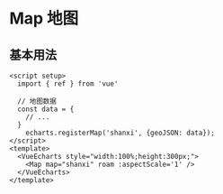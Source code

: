 # Map 地图

<script setup>
  import { ref } from 'vue'
  import * as echarts from 'echarts';

  const data = {
  "type": "FeatureCollection",
  "features": [
    {
      "type": "Feature",
      "properties": {
        "adcode": 610000,
        "name": "陕西省",
        "center": [108.948024, 34.263161],
        "centroid": [108.887114, 35.263661],
        "childrenNum": 10,
        "level": "province",
        "acroutes": [100000],
        "parent": { "adcode": 100000 }
      },
      "geometry": {
        "type": "MultiPolygon",
        "coordinates": [
          [
            [
              [110.430966, 34.40948],
              [110.409496, 34.421581],
              [110.392688, 34.466046],
              [110.367073, 34.496157],
              [110.360626, 34.517292],
              [110.372714, 34.544343],
              [110.404488, 34.557626],
              [110.367188, 34.566746],
              [110.379161, 34.600499],
              [110.350783, 34.606656],
              [110.295524, 34.611054],
              [110.269045, 34.629442],
              [110.236638, 34.67044],
              [110.229616, 34.692649],
              [110.2432, 34.725792],
              [110.246884, 34.788846],
              [110.233702, 34.837421],
              [110.238825, 34.852012],
              [110.23094, 34.880707],
              [110.254367, 34.919191],
              [110.262195, 34.94436],
              [110.274686, 34.947306],
              [110.30151, 34.988624],
              [110.320851, 35.005178],
              [110.320563, 35.038513],
              [110.333111, 35.045115],
              [110.346466, 35.084316],
              [110.373692, 35.134226],
              [110.364713, 35.140264],
              [110.364367, 35.197999],
              [110.378355, 35.210858],
              [110.374844, 35.251964],
              [110.40397, 35.286467],
              [110.450019, 35.327772],
              [110.477591, 35.413882],
              [110.48588, 35.422828],
              [110.513049, 35.483131],
              [110.531699, 35.511446],
              [110.567502, 35.539514],
              [110.580914, 35.563147],
              [110.589088, 35.602099],
              [110.60935, 35.632189],
              [110.603996, 35.658873],
              [110.592369, 35.663293],
              [110.592311, 35.682313],
              [110.577633, 35.701486],
              [110.574007, 35.769777],
              [110.563818, 35.787668],
              [110.56733, 35.819342],
              [110.550752, 35.838088],
              [110.54937, 35.854074],
              [110.551212, 35.87541],
              [110.511668, 35.879739],
              [110.516675, 35.921684],
              [110.503206, 35.943237],
              [110.515064, 35.958101],
              [110.514258, 35.975714],
              [110.49296, 35.995916],
              [110.499695, 36.008098],
              [110.492212, 36.034656],
              [110.467978, 36.074634],
              [110.470453, 36.094654],
              [110.45048, 36.132247],
              [110.447083, 36.164332],
              [110.459517, 36.194601],
              [110.454164, 36.223682],
              [110.473907, 36.24813],
              [110.476037, 36.279541],
              [110.468209, 36.291366],
              [110.473562, 36.310548],
              [110.459977, 36.327847],
              [110.469245, 36.369944],
              [110.487031, 36.393877],
              [110.492154, 36.423119],
              [110.473159, 36.453209],
              [110.495781, 36.472976],
              [110.503379, 36.488209],
              [110.50217, 36.530999],
              [110.489909, 36.550746],
              [110.498256, 36.578056],
              [110.47149, 36.595764],
              [110.447429, 36.621109],
              [110.422389, 36.661799],
              [110.394472, 36.676839],
              [110.393206, 36.692498],
              [110.408575, 36.696627],
              [110.433269, 36.679799],
              [110.436722, 36.71127],
              [110.451803, 36.726533],
              [110.439946, 36.737122],
              [110.421238, 36.721549],
              [110.414504, 36.728869],
              [110.432002, 36.74802],
              [110.420145, 36.760786],
              [110.388486, 36.764911],
              [110.384111, 36.775261],
              [110.4061, 36.774483],
              [110.419569, 36.798291],
              [110.422908, 36.819214],
              [110.407251, 36.824891],
              [110.419511, 36.835],
              [110.424519, 36.855524],
              [110.414043, 36.865707],
              [110.382902, 36.870448],
              [110.376052, 36.88226],
              [110.408747, 36.892361],
              [110.415655, 36.934228],
              [110.425728, 36.957211],
              [110.418706, 36.973589],
              [110.40846, 36.989032],
              [110.377146, 37.010291],
              [110.38319, 37.021849],
              [110.412834, 37.019212],
              [110.441212, 37.00618],
              [110.450307, 37.016497],
              [110.424059, 37.023944],
              [110.425958, 37.04085],
              [110.460495, 37.044728],
              [110.495781, 37.086743],
              [110.535556, 37.115102],
              [110.540276, 37.144612],
              [110.584541, 37.18069],
              [110.650161, 37.254341],
              [110.661903, 37.282019],
              [110.690051, 37.287043],
              [110.678711, 37.317877],
              [110.693965, 37.325912],
              [110.695059, 37.349625],
              [110.651773, 37.357038],
              [110.634044, 37.36615],
              [110.631799, 37.398803],
              [110.648146, 37.438154],
              [110.744965, 37.450726],
              [110.758377, 37.471161],
              [110.759528, 37.503461],
              [110.771271, 37.520183],
              [110.771098, 37.538365],
              [110.794928, 37.56617],
              [110.772249, 37.592655],
              [110.76373, 37.639596],
              [110.793317, 37.65075],
              [110.796137, 37.663056],
              [110.775357, 37.680896],
              [110.739094, 37.68943],
              [110.706571, 37.705342],
              [110.70352, 37.718638],
              [110.716645, 37.728704],
              [110.750721, 37.736157],
              [110.755671, 37.755055],
              [110.735755, 37.770415],
              [110.680381, 37.790072],
              [110.660752, 37.808034],
              [110.650564, 37.840034],
              [110.607277, 37.89625],
              [110.587937, 37.926602],
              [110.547644, 37.940317],
              [110.522489, 37.95495],
              [110.516618, 37.970728],
              [110.52836, 37.990638],
              [110.508099, 38.012838],
              [110.501422, 38.03901],
              [110.508789, 38.061961],
              [110.501882, 38.098132],
              [110.521165, 38.124427],
              [110.510574, 38.147274],
              [110.507869, 38.18493],
              [110.523928, 38.210506],
              [110.558235, 38.210506],
              [110.567272, 38.217529],
              [110.567963, 38.245764],
              [110.577461, 38.297247],
              [110.601291, 38.308225],
              [110.638821, 38.304718],
              [110.668581, 38.313637],
              [110.701621, 38.35334],
              [110.750318, 38.36949],
              [110.758952, 38.400407],
              [110.77766, 38.4409],
              [110.796828, 38.453454],
              [110.825033, 38.449421],
              [110.84069, 38.439986],
              [110.874248, 38.453682],
              [110.870161, 38.508894],
              [110.907692, 38.521056],
              [110.909418, 38.563152],
              [110.919895, 38.582064],
              [110.89664, 38.588216],
              [110.88081, 38.626933],
              [110.896409, 38.657816],
              [110.916211, 38.673973],
              [110.915405, 38.704305],
              [110.937681, 38.718784],
              [110.965023, 38.755688],
              [110.956274, 38.776746],
              [110.979126, 38.787727],
              [110.996509, 38.825125],
              [111.010094, 38.841623],
              [110.996049, 38.868026],
              [111.012339, 38.878312],
              [111.015735, 38.896234],
              [111.009921, 38.932593],
              [110.994552, 38.960171],
              [110.979989, 38.972257],
              [110.998409, 38.998536],
              [111.038241, 39.020126],
              [111.088953, 39.02707],
              [111.138341, 39.064267],
              [111.147321, 39.100539],
              [111.162517, 39.108455],
              [111.174144, 39.135136],
              [111.163093, 39.152465],
              [111.218985, 39.24567],
              [111.213516, 39.25718],
              [111.227159, 39.284406],
              [111.247478, 39.3023],
              [111.213804, 39.301247],
              [111.187959, 39.314327],
              [111.17944, 39.326803],
              [111.194233, 39.340479],
              [111.18842, 39.350922],
              [111.161711, 39.33552],
              [111.155034, 39.368273],
              [111.125562, 39.36647],
              [111.108121, 39.356556],
              [111.086593, 39.380139],
              [111.09776, 39.404539],
              [111.086651, 39.412721],
              [111.064374, 39.400936],
              [111.053841, 39.429907],
              [111.05833, 39.447689],
              [111.086881, 39.45669],
              [111.088032, 39.468391],
              [111.108869, 39.474165],
              [111.100005, 39.483239],
              [111.107143, 39.499208],
              [111.148875, 39.532633],
              [111.154976, 39.568664],
              [111.136787, 39.58701],
              [111.100984, 39.559452],
              [111.04371, 39.554584],
              [111.040947, 39.567691],
              [111.017231, 39.552037],
              [110.996624, 39.547767],
              [110.990177, 39.537054],
              [110.959152, 39.519445],
              [110.890826, 39.508952],
              [110.862909, 39.482639],
              [110.806613, 39.411295],
              [110.782668, 39.388098],
              [110.768565, 39.382917],
              [110.738288, 39.348518],
              [110.732877, 39.308464],
              [110.70283, 39.273878],
              [110.688382, 39.267485],
              [110.669617, 39.275908],
              [110.626273, 39.266808],
              [110.596571, 39.283052],
              [110.566927, 39.318461],
              [110.559156, 39.352124],
              [110.521741, 39.383217],
              [110.499177, 39.360687],
              [110.482599, 39.360612],
              [110.469475, 39.375182],
              [110.434995, 39.380889],
              [110.416576, 39.348668],
              [110.429124, 39.342057],
              [110.385205, 39.310494],
              [110.370008, 39.329433],
              [110.34094, 39.341531],
              [110.296617, 39.376008],
              [110.281018, 39.394179],
              [110.257648, 39.407091],
              [110.276759, 39.420301],
              [110.243488, 39.423678],
              [110.217125, 39.443262],
              [110.206188, 39.437485],
              [110.152483, 39.45399],
              [110.133373, 39.448289],
              [110.126408, 39.416849],
              [110.136769, 39.391777],
              [110.158872, 39.389599],
              [110.185293, 39.3531],
              [110.202792, 39.316356],
              [110.210851, 39.281473],
              [110.193352, 39.280721],
              [110.159851, 39.263122],
              [110.110808, 39.249732],
              [110.078401, 39.230771],
              [110.010997, 39.208568],
              [109.962702, 39.211881],
              [109.941289, 39.239952],
              [109.902723, 39.271922],
              [109.868992, 39.249732],
              [109.882174, 39.233104],
              [109.897255, 39.234082],
              [109.960457, 39.186735],
              [109.893916, 39.141239],
              [109.922121, 39.107023],
              [109.890923, 39.104007],
              [109.882116, 39.116747],
              [109.860128, 39.124435],
              [109.815345, 39.096167],
              [109.793356, 39.074072],
              [109.762388, 39.057478],
              [109.725376, 39.01839],
              [109.704826, 39.016956],
              [109.691242, 38.992647],
              [109.672016, 38.997026],
              [109.665339, 38.981697],
              [109.68537, 38.968254],
              [109.683759, 38.93554],
              [109.67098, 38.926472],
              [109.649279, 38.884514],
              [109.624413, 38.854485],
              [109.549755, 38.805672],
              [109.511189, 38.833753],
              [109.489258, 38.813317],
              [109.450864, 38.788863],
              [109.442576, 38.771141],
              [109.412528, 38.747581],
              [109.403952, 38.720603],
              [109.338734, 38.7015],
              [109.325956, 38.670029],
              [109.328891, 38.660471],
              [109.366537, 38.631107],
              [109.331366, 38.597935],
              [109.310299, 38.60249],
              [109.27674, 38.622986],
              [109.196845, 38.552668],
              [109.178655, 38.520828],
              [109.147112, 38.506157],
              [109.128634, 38.480533],
              [109.092486, 38.45353],
              [109.054265, 38.433975],
              [109.059791, 38.408705],
              [109.051272, 38.385255],
              [109.007813, 38.35913],
              [108.989738, 38.310893],
              [108.976441, 38.296942],
              [108.961878, 38.265065],
              [108.976557, 38.249503],
              [108.955144, 38.218521],
              [108.938508, 38.207453],
              [108.947258, 38.170725],
              [108.964469, 38.154761],
              [109.019785, 38.119688],
              [109.06359, 38.100196],
              [109.068828, 38.091174],
              [109.050754, 38.055],
              [109.069519, 38.023017],
              [109.038032, 38.021487],
              [109.028938, 37.997452],
              [109.015468, 37.982828],
              [109.017483, 37.969962],
              [108.97955, 37.959316],
              [108.974197, 37.931889],
              [108.935803, 37.921621],
              [108.917095, 37.959776],
              [108.893841, 37.978157],
              [108.882961, 38.013833],
              [108.855504, 38.038322],
              [108.830638, 38.049798],
              [108.797655, 38.047886],
              [108.826666, 37.995155],
              [108.824882, 37.98321],
              [108.798231, 37.933652],
              [108.792072, 37.872864],
              [108.793223, 37.815863],
              [108.801397, 37.792298],
              [108.784704, 37.764655],
              [108.78338, 37.737309],
              [108.792014, 37.700269],
              [108.777681, 37.68351],
              [108.741648, 37.685509],
              [108.713442, 37.680665],
              [108.699512, 37.66967],
              [108.628366, 37.652212],
              [108.61127, 37.654212],
              [108.55958, 37.681742],
              [108.532641, 37.690583],
              [108.477037, 37.674207],
              [108.422411, 37.648827],
              [108.351265, 37.641366],
              [108.33296, 37.633057],
              [108.301128, 37.64075],
              [108.292782, 37.656981],
              [108.246502, 37.665748],
              [108.205576, 37.65575],
              [108.193661, 37.638289],
              [108.154001, 37.623901],
              [108.133912, 37.621978],
              [108.108239, 37.637827],
              [108.077041, 37.642981],
              [108.060233, 37.652058],
              [108.025408, 37.649827],
              [108.013205, 37.665517],
              [108.02443, 37.698655],
              [108.014069, 37.725861],
              [107.993692, 37.735081],
              [107.979992, 37.764732],
              [107.981949, 37.787231],
              [107.937109, 37.795062],
              [107.894628, 37.813637],
              [107.8849, 37.808341],
              [107.842708, 37.828985],
              [107.815884, 37.829062],
              [107.741169, 37.845328],
              [107.683435, 37.887739],
              [107.675952, 37.875778],
              [107.650222, 37.864581],
              [107.659259, 37.8441],
              [107.646135, 37.805194],
              [107.620692, 37.775944],
              [107.599222, 37.791146],
              [107.571305, 37.776712],
              [107.523413, 37.772949],
              [107.49918, 37.765654],
              [107.490833, 37.745376],
              [107.485077, 37.706495],
              [107.465449, 37.691198],
              [107.430566, 37.684202],
              [107.407081, 37.692966],
              [107.386877, 37.691121],
              [107.389583, 37.671208],
              [107.422047, 37.665056],
              [107.419918, 37.650212],
              [107.39672, 37.652443],
              [107.36132, 37.613282],
              [107.325056, 37.606279],
              [107.312565, 37.610127],
              [107.330467, 37.584033],
              [107.368918, 37.587574],
              [107.372199, 37.580029],
              [107.359132, 37.540214],
              [107.345663, 37.518873],
              [107.284302, 37.481955],
              [107.283612, 37.440776],
              [107.271063, 37.390313],
              [107.261047, 37.37086],
              [107.257939, 37.336958],
              [107.273135, 37.29114],
              [107.293282, 37.277458],
              [107.309342, 37.238874],
              [107.291382, 37.241272],
              [107.270315, 37.229129],
              [107.317688, 37.199961],
              [107.333978, 37.173801],
              [107.337835, 37.153982],
              [107.3311, 37.13013],
              [107.307039, 37.100459],
              [107.278258, 37.128194],
              [107.277568, 37.102396],
              [107.268703, 37.099452],
              [107.285223, 37.056435],
              [107.279525, 37.041703],
              [107.287411, 36.992369],
              [107.304276, 36.951699],
              [107.294836, 36.929414],
              [107.311702, 36.913026],
              [107.332827, 36.925608],
              [107.370645, 36.904792],
              [107.447202, 36.899432],
              [107.47794, 36.908443],
              [107.533717, 36.867184],
              [107.528479, 36.853737],
              [107.540106, 36.828624],
              [107.590818, 36.836244],
              [107.603597, 36.825824],
              [107.639515, 36.818514],
              [107.672095, 36.8329],
              [107.720792, 36.802336],
              [107.74491, 36.811203],
              [107.768223, 36.792923],
              [107.819971, 36.776817],
              [107.826706, 36.785454],
              [107.86625, 36.76709],
              [107.881907, 36.747164],
              [107.906659, 36.75238],
              [107.905507, 36.740625],
              [107.940965, 36.694835],
              [107.937454, 36.658215],
              [107.974409, 36.666086],
              [107.980798, 36.653383],
              [107.985979, 36.674891],
              [108.004744, 36.68315],
              [108.023336, 36.66967],
              [108.023163, 36.648082],
              [108.002096, 36.637403],
              [108.046188, 36.596232],
              [108.06219, 36.592566],
              [108.079977, 36.613077],
              [108.094943, 36.604499],
              [108.09287, 36.58734],
              [108.115607, 36.586638],
              [108.139092, 36.57673],
              [108.141453, 36.562608],
              [108.163614, 36.5637],
              [108.182321, 36.59007],
              [108.197863, 36.629919],
              [108.222902, 36.630933],
              [108.204713, 36.606371],
              [108.216628, 36.571347],
              [108.245466, 36.571035],
              [108.262447, 36.549341],
              [108.270218, 36.567446],
              [108.287429, 36.553322],
              [108.306424, 36.561203],
              [108.340616, 36.558862],
              [108.359611, 36.547312],
              [108.365425, 36.519679],
              [108.391615, 36.50539],
              [108.40802, 36.459616],
              [108.401401, 36.447036],
              [108.418957, 36.448599],
              [108.460574, 36.423119],
              [108.485556, 36.429451],
              [108.496838, 36.422728],
              [108.514682, 36.445551],
              [108.510653, 36.474461],
              [108.533044, 36.454616],
              [108.562631, 36.438595],
              [108.593599, 36.431483],
              [108.618926, 36.433906],
              [108.651276, 36.384727],
              [108.641605, 36.359148],
              [108.642181, 36.311175],
              [108.655075, 36.273981],
              [108.646095, 36.254163],
              [108.664918, 36.214826],
              [108.702851, 36.160803],
              [108.712349, 36.138759],
              [108.69767, 36.117338],
              [108.707456, 36.109803],
              [108.690878, 36.088766],
              [108.682532, 36.055001],
              [108.688633, 36.021064],
              [108.661752, 35.993873],
              [108.656514, 35.952989],
              [108.633777, 35.944732],
              [108.588764, 35.950394],
              [108.569308, 35.939619],
              [108.563034, 35.92129],
              [108.518654, 35.905475],
              [108.499543, 35.872261],
              [108.518942, 35.849113],
              [108.527864, 35.824226],
              [108.523259, 35.759371],
              [108.533908, 35.746205],
              [108.517042, 35.716001],
              [108.530339, 35.680498],
              [108.523259, 35.661162],
              [108.539721, 35.605575],
              [108.56384, 35.597991],
              [108.567639, 35.585509],
              [108.618466, 35.556983],
              [108.622898, 35.540779],
              [108.605975, 35.502826],
              [108.616566, 35.477276],
              [108.619444, 35.442934],
              [108.631129, 35.418632],
              [108.62215, 35.3807],
              [108.610752, 35.356459],
              [108.615357, 35.331656],
              [108.602982, 35.312315],
              [108.568272, 35.290908],
              [108.543463, 35.303911],
              [108.525043, 35.289005],
              [108.489125, 35.275285],
              [108.449062, 35.273699],
              [108.402379, 35.278061],
              [108.400134, 35.282819],
              [108.352819, 35.285753],
              [108.345336, 35.300661],
              [108.298078, 35.268385],
              [108.256921, 35.267433],
              [108.239365, 35.256248],
              [108.221463, 35.296855],
              [108.193776, 35.306607],
              [108.174666, 35.305101],
              [108.123954, 35.281788],
              [108.094885, 35.280043],
              [108.048663, 35.253789],
              [107.979301, 35.245458],
              [107.949772, 35.2453],
              [107.960594, 35.261484],
              [107.937799, 35.267353],
              [107.936073, 35.253947],
              [107.904702, 35.261166],
              [107.866193, 35.256407],
              [107.841844, 35.276395],
              [107.829814, 35.273143],
              [107.79142, 35.295903],
              [107.75176, 35.305101],
              [107.745716, 35.311601],
              [107.716648, 35.302326],
              [107.736794, 35.296141],
              [107.737312, 35.267433],
              [107.720159, 35.269257],
              [107.692357, 35.251171],
              [107.662597, 35.255375],
              [107.651948, 35.239746],
              [107.670311, 35.21443],
              [107.687291, 35.216653],
              [107.715784, 35.168144],
              [107.728563, 35.127314],
              [107.722519, 35.114917],
              [107.762006, 35.084316],
              [107.759474, 35.071198],
              [107.802069, 35.032388],
              [107.827511, 35.022205],
              [107.848349, 35.023876],
              [107.843629, 35.002313],
              [107.863372, 34.999209],
              [107.858595, 34.986873],
              [107.820028, 34.973739],
              [107.799997, 34.966813],
              [107.804775, 34.956782],
              [107.778584, 34.964664],
              [107.741572, 34.953517],
              [107.67434, 34.951208],
              [107.654366, 34.933529],
              [107.637731, 34.93329],
              [107.63986, 34.918793],
              [107.625815, 34.918952],
              [107.633414, 34.953915],
              [107.619714, 34.964664],
              [107.605611, 34.958693],
              [107.572168, 34.971351],
              [107.562037, 34.966495],
              [107.551158, 34.940298],
              [107.537861, 34.932493],
              [107.536653, 34.915368],
              [107.524047, 34.909871],
              [107.474774, 34.91943],
              [107.455548, 34.916802],
              [107.426019, 34.92875],
              [107.392921, 34.932414],
              [107.371969, 34.917997],
              [107.35021, 34.934086],
              [107.322351, 34.938148],
              [107.28672, 34.931856],
              [107.282978, 34.911783],
              [107.262371, 34.907481],
              [107.252528, 34.881185],
              [107.230943, 34.891864],
              [107.222999, 34.878157],
              [107.201011, 34.881664],
              [107.189556, 34.893298],
              [107.179886, 34.928272],
              [107.162387, 34.944121],
              [107.135621, 34.945873],
              [107.103041, 34.960046],
              [107.089629, 34.976685],
              [107.096076, 35.010111],
              [107.082606, 35.024035],
              [107.048242, 35.028331],
              [107.051005, 35.04074],
              [107.031031, 35.029126],
              [107.012439, 35.029365],
              [106.990796, 35.068495],
              [106.950157, 35.066905],
              [106.944401, 35.080103],
              [106.912569, 35.079546],
              [106.90169, 35.094492],
              [106.856965, 35.091232],
              [106.83843, 35.079785],
              [106.777818, 35.094253],
              [106.7145, 35.105619],
              [106.706441, 35.081852],
              [106.666206, 35.076605],
              [106.661601, 35.069687],
              [106.615379, 35.071119],
              [106.575834, 35.089325],
              [106.543542, 35.085032],
              [106.545959, 35.070562],
              [106.520978, 35.027615],
              [106.503536, 35.03374],
              [106.48857, 35.02125],
              [106.502155, 34.995548],
              [106.48316, 34.980108],
              [106.493118, 34.941095],
              [106.510214, 34.925086],
              [106.517927, 34.892422],
              [106.528, 34.876483],
              [106.555918, 34.861339],
              [106.554306, 34.813735],
              [106.578367, 34.789006],
              [106.575028, 34.770095],
              [106.54855, 34.761635],
              [106.539628, 34.745671],
              [106.505839, 34.746869],
              [106.486901, 34.715172],
              [106.459617, 34.705589],
              [106.44137, 34.681705],
              [106.445687, 34.669482],
              [106.470784, 34.65374],
              [106.467215, 34.640952],
              [106.44868, 34.636396],
              [106.421741, 34.654939],
              [106.419496, 34.64343],
              [106.368151, 34.610334],
              [106.323138, 34.589863],
              [106.314044, 34.578745],
              [106.340982, 34.568026],
              [106.343803, 34.536581],
              [106.33442, 34.517852],
              [106.366137, 34.512329],
              [106.379031, 34.520654],
              [106.401365, 34.511128],
              [106.407811, 34.523135],
              [106.453861, 34.531299],
              [106.487765, 34.523375],
              [106.511825, 34.502482],
              [106.536059, 34.493034],
              [106.543657, 34.47854],
              [106.552406, 34.489191],
              [106.567948, 34.474857],
              [106.599434, 34.465966],
              [106.591606, 34.456514],
              [106.613709, 34.44626],
              [106.637252, 34.392005],
              [106.662176, 34.381663],
              [106.680078, 34.383747],
              [106.697289, 34.370598],
              [106.717378, 34.369234],
              [106.710989, 34.344372],
              [106.690324, 34.334024],
              [106.705117, 34.299522],
              [106.684107, 34.259946],
              [106.663903, 34.243163],
              [106.633626, 34.259866],
              [106.602485, 34.250873],
              [106.589246, 34.253764],
              [106.5771, 34.2809],
              [106.526446, 34.291977],
              [106.496514, 34.255129],
              [106.496053, 34.238345],
              [106.512919, 34.239389],
              [106.532087, 34.254085],
              [106.551255, 34.242601],
              [106.558565, 34.227421],
              [106.572265, 34.16997],
              [106.584871, 34.149471],
              [106.56081, 34.113203],
              [106.501867, 34.104918],
              [106.505494, 34.056479],
              [106.47159, 34.024037],
              [106.479533, 33.994401],
              [106.476022, 33.973779],
              [106.443557, 33.934615],
              [106.41092, 33.909221],
              [106.428246, 33.866479],
              [106.475331, 33.875755],
              [106.493406, 33.846148],
              [106.491391, 33.834529],
              [106.468712, 33.820083],
              [106.461804, 33.789649],
              [106.479821, 33.780768],
              [106.48811, 33.758236],
              [106.482642, 33.707336],
              [106.53485, 33.695132],
              [106.575546, 33.631658],
              [106.581475, 33.590638],
              [106.580554, 33.575909],
              [106.559774, 33.57089],
              [106.563055, 33.543041],
              [106.541124, 33.513076],
              [106.494269, 33.530489],
              [106.477461, 33.519394],
              [106.456048, 33.537939],
              [106.45271, 33.591852],
              [106.446896, 33.613214],
              [106.431354, 33.61912],
              [106.384902, 33.612081],
              [106.351401, 33.587239],
              [106.335169, 33.587078],
              [106.303395, 33.604395],
              [106.277492, 33.59687],
              [106.237429, 33.56409],
              [106.187178, 33.546522],
              [106.143719, 33.5649],
              [106.147518, 33.581817],
              [106.1333, 33.571861],
              [106.108491, 33.569838],
              [106.110851, 33.591933],
              [106.131343, 33.597193],
              [106.086675, 33.617097],
              [106.063881, 33.604152],
              [106.045749, 33.609735],
              [106.02848, 33.595251],
              [106.018983, 33.609735],
              [105.998951, 33.604152],
              [105.979726, 33.612405],
              [105.962112, 33.606499],
              [105.953996, 33.587159],
              [105.919459, 33.554781],
              [105.902708, 33.556157],
              [105.868344, 33.509269],
              [105.841981, 33.490069],
              [105.830986, 33.456439],
              [105.837951, 33.410795],
              [105.829662, 33.382812],
              [105.802609, 33.378756],
              [105.743262, 33.385327],
              [105.732844, 33.391005],
              [105.708956, 33.380703],
              [105.734168, 33.346544],
              [105.755235, 33.32885],
              [105.747752, 33.298893],
              [105.767438, 33.28257],
              [105.791499, 33.278591],
              [105.792823, 33.262752],
              [105.828799, 33.253897],
              [105.862588, 33.234316],
              [105.906565, 33.240166],
              [105.921301, 33.236266],
              [105.966889, 33.20018],
              [105.968328, 33.154076],
              [105.9468, 33.153507],
              [105.945534, 33.188148],
              [105.927747, 33.198473],
              [105.916926, 33.177741],
              [105.924582, 33.167576],
              [105.896376, 33.142689],
              [105.92343, 33.147732],
              [105.920092, 33.132113],
              [105.936785, 33.113562],
              [105.91871, 33.105425],
              [105.933273, 33.077019],
              [105.915084, 33.066273],
              [105.9133, 33.053164],
              [105.928093, 33.041519],
              [105.917444, 32.993784],
              [105.861724, 32.938929],
              [105.826957, 32.950751],
              [105.78557, 32.92678],
              [105.735434, 32.905331],
              [105.699401, 32.903456],
              [105.656575, 32.89538],
              [105.644544, 32.882735],
              [105.590609, 32.87678],
              [105.56557, 32.9068],
              [105.534141, 32.909491],
              [105.513995, 32.919115],
              [105.493503, 32.905495],
              [105.495517, 32.87319],
              [105.524528, 32.847729],
              [105.535868, 32.789844],
              [105.556302, 32.792049],
              [105.554691, 32.773998],
              [105.568102, 32.758722],
              [105.557856, 32.752921],
              [105.563785, 32.724893],
              [105.585198, 32.729061],
              [105.596365, 32.699226],
              [105.625376, 32.702087],
              [105.649264, 32.718681],
              [105.678045, 32.726527],
              [105.719202, 32.759703],
              [105.735952, 32.753902],
              [105.750688, 32.767954],
              [105.76882, 32.767545],
              [105.779584, 32.750225],
              [105.811415, 32.772283],
              [105.822525, 32.770159],
              [105.816941, 32.790334],
              [105.831159, 32.826098],
              [105.850788, 32.818097],
              [105.857753, 32.827404],
              [105.886879, 32.835159],
              [105.940929, 32.829771],
              [105.969307, 32.849035],
              [105.99521, 32.827975],
              [106.011557, 32.82969],
              [106.021688, 32.857522],
              [106.04667, 32.852299],
              [106.069925, 32.824057],
              [106.09364, 32.823812],
              [106.094676, 32.795969],
              [106.064226, 32.782248],
              [106.072688, 32.763869],
              [106.076717, 32.763787],
              [106.076487, 32.759049],
              [106.071652, 32.75815],
              [106.120003, 32.719662],
              [106.145388, 32.720397],
              [106.153677, 32.705766],
              [106.169334, 32.710017],
              [106.174342, 32.697591],
              [106.256424, 32.693258],
              [106.278816, 32.67069],
              [106.300862, 32.679848],
              [106.351171, 32.671834],
              [106.38329, 32.646561],
              [106.389046, 32.626682],
              [106.420533, 32.616617],
              [106.450983, 32.640181],
              [106.451673, 32.660139],
              [106.461977, 32.653105],
              [106.498068, 32.649343],
              [106.518733, 32.668645],
              [106.566797, 32.675841],
              [106.588613, 32.688597],
              [106.628733, 32.681238],
              [106.663443, 32.690723],
              [106.684453, 32.709281],
              [106.732056, 32.73854],
              [106.779429, 32.737478],
              [106.784322, 32.697264],
              [106.793244, 32.712632],
              [106.823119, 32.705357],
              [106.845913, 32.721051],
              [106.872564, 32.725628],
              [106.903417, 32.721296],
              [106.917002, 32.703313],
              [106.964778, 32.717046],
              [106.988436, 32.711815],
              [107.012554, 32.721542],
              [107.030225, 32.712387],
              [107.066835, 32.708872],
              [107.059697, 32.686144],
              [107.068389, 32.669954],
              [107.087672, 32.667909],
              [107.099069, 32.649506],
              [107.097572, 32.627009],
              [107.107761, 32.600741],
              [107.091989, 32.552604],
              [107.080131, 32.542368],
              [107.104653, 32.516649],
              [107.127102, 32.482482],
              [107.189613, 32.468057],
              [107.210048, 32.431986],
              [107.230597, 32.416077],
              [107.263926, 32.403282],
              [107.283784, 32.4342],
              [107.286087, 32.454532],
              [107.313889, 32.490185],
              [107.356888, 32.506408],
              [107.377898, 32.538928],
              [107.411283, 32.538027],
              [107.436323, 32.529755],
              [107.429243, 32.501083],
              [107.43874, 32.465844],
              [107.457793, 32.458713],
              [107.461995, 32.441333],
              [107.450195, 32.430838],
              [107.457217, 32.417717],
              [107.48974, 32.425262],
              [107.502864, 32.395654],
              [107.525255, 32.382446],
              [107.571132, 32.397705],
              [107.598243, 32.411566],
              [107.636349, 32.405989],
              [107.650452, 32.412879],
              [107.679463, 32.398279],
              [107.695292, 32.374734],
              [107.694774, 32.35701],
              [107.716763, 32.328857],
              [107.754581, 32.338215],
              [107.788715, 32.279836],
              [107.8358, 32.223063],
              [107.867517, 32.202432],
              [107.890541, 32.214433],
              [107.924733, 32.197006],
              [107.979359, 32.146022],
              [107.995706, 32.147173],
              [108.024372, 32.177273],
              [108.018616, 32.211803],
              [108.034676, 32.220761],
              [108.060751, 32.220515],
              [108.088208, 32.233418],
              [108.12309, 32.218378],
              [108.141683, 32.218871],
              [108.156649, 32.239005],
              [108.179328, 32.221994],
              [108.213289, 32.248208],
              [108.212196, 32.256999],
              [108.247193, 32.274825],
              [108.265152, 32.256999],
              [108.287832, 32.249359],
              [108.312065, 32.232185],
              [108.329276, 32.232596],
              [108.347984, 32.25396],
              [108.387644, 32.262257],
              [108.414985, 32.252481],
              [108.431045, 32.262586],
              [108.450789, 32.2593],
              [108.471741, 32.270636],
              [108.483656, 32.251413],
              [108.507142, 32.245661],
              [108.514509, 32.218214],
              [108.510595, 32.200212],
              [108.551061, 32.176122],
              [108.583986, 32.172257],
              [108.679769, 32.102992],
              [108.734049, 32.106448],
              [108.747749, 32.099864],
              [108.751721, 32.074184],
              [108.788675, 32.048332],
              [108.837891, 32.038862],
              [108.867765, 32.004102],
              [108.902417, 31.984905],
              [108.937127, 31.988942],
              [108.955086, 31.979137],
              [108.986745, 31.979961],
              [109.035097, 31.958038],
              [109.087823, 31.927371],
              [109.124605, 31.892157],
              [109.167028, 31.875329],
              [109.198284, 31.845789],
              [109.196212, 31.817561],
              [109.213595, 31.817479],
              [109.273575, 31.80105],
              [109.28123, 31.777928],
              [109.254694, 31.766944],
              [109.28313, 31.741749],
              [109.281576, 31.716877],
              [109.323193, 31.708861],
              [109.390252, 31.705224],
              [109.415464, 31.710018],
              [109.417882, 31.71886],
              [109.457023, 31.721587],
              [109.458981, 31.715803],
              [109.501116, 31.717125],
              [109.549755, 31.730016],
              [109.585731, 31.726711],
              [109.605993, 31.743731],
              [109.592984, 31.75191],
              [109.591833, 31.788912],
              [109.604554, 31.803774],
              [109.638227, 31.81104],
              [109.607547, 31.881681],
              [109.584983, 31.900488],
              [109.594481, 31.923331],
              [109.620614, 31.928608],
              [109.631263, 31.962242],
              [109.601388, 31.997676],
              [109.587573, 32.025272],
              [109.590969, 32.047755],
              [109.617851, 32.085132],
              [109.62165, 32.106777],
              [109.592581, 32.139194],
              [109.587113, 32.161484],
              [109.604324, 32.199226],
              [109.592754, 32.219364],
              [109.550446, 32.224871],
              [109.528688, 32.270308],
              [109.495417, 32.300367],
              [109.510671, 32.324588],
              [109.513204, 32.342319],
              [109.500425, 32.378918],
              [109.506239, 32.395326],
              [109.529609, 32.405743],
              [109.526903, 32.43338],
              [109.541639, 32.444285],
              [109.552748, 32.477155],
              [109.576003, 32.491742],
              [109.587516, 32.516075],
              [109.618138, 32.524759],
              [109.636788, 32.541058],
              [109.620038, 32.567425],
              [109.61929, 32.593047],
              [109.631838, 32.600086],
              [109.7267, 32.60827],
              [109.758186, 32.589855],
              [109.817071, 32.577413],
              [109.849479, 32.579787],
              [109.881253, 32.591983],
              [109.910552, 32.59272],
              [109.944801, 32.57684],
              [109.971164, 32.577576],
              [109.995743, 32.550721],
              [110.028207, 32.548428],
              [110.051578, 32.558664],
              [110.088187, 32.585435],
              [110.085366, 32.613099],
              [110.10252, 32.619072],
              [110.13343, 32.612198],
              [110.153807, 32.593129],
              [110.165147, 32.593866],
              [110.206418, 32.632981],
              [110.187883, 32.646316],
              [110.154498, 32.690069],
              [110.162326, 32.715902],
              [110.159621, 32.767218],
              [110.139589, 32.764931],
              [110.127501, 32.777756],
              [110.14218, 32.802828],
              [110.1195, 32.812953],
              [110.113802, 32.825445],
              [110.0841, 32.842995],
              [110.05129, 32.851891],
              [110.030452, 32.872129],
              [110.004319, 32.873271],
              [109.98872, 32.886244],
              [109.931274, 32.885346],
              [109.915962, 32.901009],
              [109.883785, 32.901743],
              [109.857077, 32.910307],
              [109.847752, 32.893259],
              [109.80838, 32.878983],
              [109.789902, 32.882491],
              [109.764345, 32.909328],
              [109.784607, 32.985961],
              [109.794507, 33.066924],
              [109.768029, 33.074496],
              [109.715245, 33.099484],
              [109.688076, 33.116573],
              [109.633277, 33.118038],
              [109.601964, 33.108192],
              [109.592236, 33.119584],
              [109.576176, 33.110226],
              [109.560347, 33.125686],
              [109.514009, 33.140248],
              [109.468536, 33.140248],
              [109.438892, 33.152124],
              [109.464794, 33.172943],
              [109.481948, 33.200261],
              [109.498295, 33.207333],
              [109.51424, 33.237728],
              [109.549755, 33.242279],
              [109.587688, 33.229765],
              [109.606856, 33.236022],
              [109.607374, 33.264295],
              [109.616296, 33.274124],
              [109.647783, 33.268113],
              [109.649797, 33.251703],
              [109.692969, 33.254303],
              [109.70143, 33.241222],
              [109.732456, 33.231309],
              [109.762964, 33.235778],
              [109.813157, 33.236347],
              [109.845219, 33.246991],
              [109.916595, 33.229684],
              [109.973639, 33.203919],
              [109.999139, 33.212617],
              [110.040411, 33.191238],
              [110.077595, 33.20205],
              [110.13061, 33.201725],
              [110.165031, 33.209284],
              [110.218276, 33.163185],
              [110.250338, 33.160257],
              [110.297308, 33.170585],
              [110.333975, 33.159769],
              [110.361662, 33.181725],
              [110.422332, 33.17026],
              [110.451803, 33.179367],
              [110.471029, 33.171398],
              [110.470511, 33.185059],
              [110.50902, 33.221476],
              [110.527785, 33.230415],
              [110.540966, 33.255603],
              [110.577691, 33.250566],
              [110.593923, 33.20709],
              [110.594153, 33.168552],
              [110.616372, 33.145617],
              [110.651082, 33.157492],
              [110.669559, 33.130161],
              [110.702484, 33.097124],
              [110.719926, 33.099565],
              [110.717853, 33.116899],
              [110.727811, 33.133903],
              [110.765917, 33.152449],
              [110.795101, 33.149928],
              [110.824227, 33.160257],
              [110.817377, 33.177253],
              [110.830559, 33.202537],
              [110.865326, 33.21408],
              [110.921621, 33.204001],
              [110.94597, 33.228627],
              [110.942977, 33.236347],
              [110.966174, 33.256172],
              [110.997027, 33.254709],
              [110.982867, 33.270062],
              [111.007964, 33.303683],
              [111.000366, 33.32398],
              [111.026038, 33.330392],
              [111.026153, 33.375349],
              [111.011015, 33.398873],
              [110.996739, 33.43593],
              [111.020858, 33.450846],
              [111.026787, 33.467705],
              [111.020973, 33.471189],
              [111.021664, 33.476538],
              [111.026499, 33.478563],
              [111.019476, 33.520852],
              [111.003532, 33.53308],
              [111.009748, 33.562552],
              [111.003704, 33.57866],
              [110.966577, 33.609169],
              [110.94079, 33.620091],
              [110.878853, 33.634651],
              [110.857728, 33.657781],
              [110.841841, 33.663199],
              [110.823191, 33.692869],
              [110.832228, 33.712832],
              [110.816859, 33.737395],
              [110.815938, 33.753067],
              [110.782207, 33.796027],
              [110.741338, 33.798772],
              [110.72597, 33.807733],
              [110.712615, 33.83356],
              [110.684928, 33.838805],
              [110.66789, 33.852119],
              [110.644808, 33.844938],
              [110.612746, 33.85107],
              [110.612976, 33.867447],
              [110.587304, 33.886966],
              [110.591506, 33.900191],
              [110.62587, 33.90777],
              [110.626043, 33.92462],
              [110.675603, 33.946624],
              [110.670941, 33.966447],
              [110.653442, 33.969186],
              [110.649585, 33.992307],
              [110.627769, 34.019528],
              [110.624143, 34.033859],
              [110.612113, 34.024278],
              [110.586613, 34.024037],
              [110.58834, 34.06163],
              [110.595189, 34.064769],
              [110.591793, 34.101701],
              [110.614012, 34.113686],
              [110.641987, 34.160887],
              [110.621783, 34.177445],
              [110.587706, 34.17865],
              [110.589088, 34.190223],
              [110.557141, 34.193357],
              [110.551443, 34.212801],
              [110.507869, 34.217621],
              [110.489737, 34.232321],
              [110.441385, 34.242441],
              [110.442479, 34.254004],
              [110.426476, 34.276084],
              [110.432635, 34.290853],
              [110.449328, 34.291496],
              [110.474655, 34.323514],
              [110.498141, 34.320064],
              [110.502688, 34.345174],
              [110.489449, 34.35528],
              [110.473734, 34.393207],
              [110.475922, 34.409159],
              [110.458193, 34.402426],
              [110.430966, 34.40948]
            ]
          ],
          [
            [
              [111.026499, 33.478563],
              [111.021664, 33.476538],
              [111.020973, 33.471189],
              [111.026787, 33.467705],
              [111.026499, 33.478563]
            ]
          ],
          [
            [
              [106.076717, 32.763787],
              [106.072688, 32.763869],
              [106.071652, 32.75815],
              [106.076487, 32.759049],
              [106.076717, 32.763787]
            ]
          ]
        ]
      }
    }
  ]
}

 echarts.registerMap('shanxi', {geoJSON: data});
</script>

## 基本用法

```vue
<script setup>
  import { ref } from 'vue'

  // 地图数据
  const data = {
    // ...
  }
    echarts.registerMap('shanxi', {geoJSON: data});
</script>
<template>
  <VueEcharts style="width:100%;height:300px;">
    <Map map="shanxi" roam :aspectScale='1' />
  </VueEcharts>
</template>
```

<VueEcharts style="width:100%;height:300px;">
    <Map map="shanxi" roam :aspectScale='1' />
</VueEcharts>
